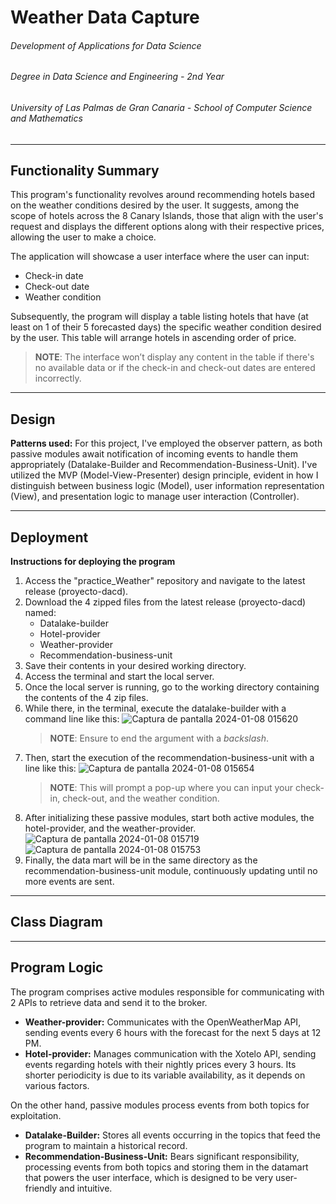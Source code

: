 # Weather Data Capture

###### Development of Applications for Data Science
###### Degree in Data Science and Engineering - 2nd Year
###### University of Las Palmas de Gran Canaria - School of Computer Science and Mathematics

---

## Functionality Summary

This program's functionality revolves around recommending hotels based on the weather conditions desired by the user. It suggests, among the scope of hotels across the 8 Canary Islands, those that align with the user's request and displays the different options along with their respective prices, allowing the user to make a choice.

The application will showcase a user interface where the user can input:
- Check-in date
- Check-out date
- Weather condition

Subsequently, the program will display a table listing hotels that have (at least on 1 of their 5 forecasted days) the specific weather condition desired by the user. This table will arrange hotels in ascending order of price.

>**NOTE**: The interface won’t display any content in the table if there's no available data or if the check-in and check-out dates are entered incorrectly.

---

## Design

**Patterns used:** For this project, I've employed the observer pattern, as both passive modules await notification of incoming events to handle them appropriately (Datalake-Builder and Recommendation-Business-Unit). I've utilized the MVP (Model-View-Presenter) design principle, evident in how I distinguish between business logic (Model), user information representation (View), and presentation logic to manage user interaction (Controller).

---

## Deployment

**Instructions for deploying the program**

1. Access the "practice_Weather" repository and navigate to the latest release (proyecto-dacd).
2. Download the 4 zipped files from the latest release (proyecto-dacd) named:
   - Datalake-builder
   - Hotel-provider
   - Weather-provider
   - Recommendation-business-unit
3. Save their contents in your desired working directory.
4. Access the terminal and start the local server.
5. Once the local server is running, go to the working directory containing the contents of the 4 zip files.
6. While there, in the terminal, execute the datalake-builder with a command line like this:
    ![Captura de pantalla 2024-01-08 015620](https://github.com/alvarorodriguez88/practice_Weather/assets/145196321/0c6285fc-ded2-4b57-94dc-b4e356c52a96)
   >**NOTE**: Ensure to end the argument with a *backslash*.
7. Then, start the execution of the recommendation-business-unit with a line like this:
   ![Captura de pantalla 2024-01-08 015654](https://github.com/alvarorodriguez88/practice_Weather/assets/145196321/cc5d19c0-6638-4957-a846-8eac33da469e)
   >**NOTE**: This will prompt a pop-up where you can input your check-in, check-out, and the weather condition.
8. After initializing these passive modules, start both active modules, the hotel-provider, and the weather-provider.
   ![Captura de pantalla 2024-01-08 015719](https://github.com/alvarorodriguez88/practice_Weather/assets/145196321/98d475b4-ec90-434e-85c4-a4102e24f2bb)
   ![Captura de pantalla 2024-01-08 015753](https://github.com/alvarorodriguez88/practice_Weather/assets/145196321/1e328796-1a7f-4172-b041-98338e80954c)
9. Finally, the data mart will be in the same directory as the recommendation-business-unit module, continuously updating until no more events are sent.

---
## Class Diagram

---

## Program Logic

The program comprises active modules responsible for communicating with 2 APIs to retrieve data and send it to the broker.

- **Weather-provider:** Communicates with the OpenWeatherMap API, sending events every 6 hours with the forecast for the next 5 days at 12 PM.
- **Hotel-provider:** Manages communication with the Xotelo API, sending events regarding hotels with their nightly prices every 3 hours. Its shorter periodicity is due to its variable availability, as it depends on various factors.

On the other hand, passive modules process events from both topics for exploitation.

- **Datalake-Builder:** Stores all events occurring in the topics that feed the program to maintain a historical record.
- **Recommendation-Business-Unit:** Bears significant responsibility, processing events from both topics and storing them in the datamart that powers the user interface, which is designed to be very user-friendly and intuitive.
